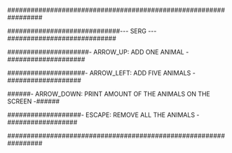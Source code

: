 #################################################################

#############################--- SERG ---############################

#####################- ARROW_UP: ADD ONE ANIMAL -####################

####################- ARROW_LEFT: ADD FIVE ANIMALS -###################

######- ARROW_DOWN: PRINT AMOUNT OF THE ANIMALS ON THE SCREEN -######

###################- ESCAPE: REMOVE ALL THE ANIMALS -##################

#################################################################

